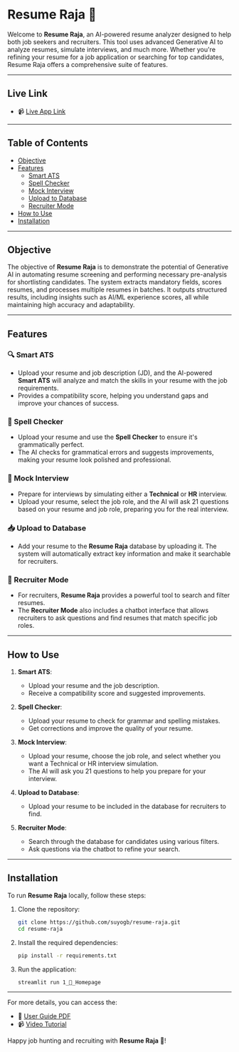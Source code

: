 
# Resume Raja 👑

Welcome to **Resume Raja**, an AI-powered resume analyzer designed to help both job seekers and recruiters. This tool uses advanced Generative AI to analyze resumes, simulate interviews, and much more. Whether you're refining your resume for a job application or searching for top candidates, Resume Raja offers a comprehensive suite of features.

---

## Live Link
- 📹 [Live App Link](https://resume-raja.streamlit.app/)


---

## Table of Contents
- [Objective](#objective)
- [Features](#features)
  - [Smart ATS](#smart-ats)
  - [Spell Checker](#spell-checker)
  - [Mock Interview](#mock-interview)
  - [Upload to Database](#upload-to-database)
  - [Recruiter Mode](#recruiter-mode)
- [How to Use](#how-to-use)
- [Installation](#installation)

---

## Objective
The objective of **Resume Raja** is to demonstrate the potential of Generative AI in automating resume screening and performing necessary pre-analysis for shortlisting candidates. The system extracts mandatory fields, scores resumes, and processes multiple resumes in batches. It outputs structured results, including insights such as AI/ML experience scores, all while maintaining high accuracy and adaptability.

---

## Features

### 🔍 Smart ATS
- Upload your resume and job description (JD), and the AI-powered **Smart ATS** will analyze and match the skills in your resume with the job requirements.
- Provides a compatibility score, helping you understand gaps and improve your chances of success.
  
### 📝 Spell Checker
- Upload your resume and use the **Spell Checker** to ensure it's grammatically perfect.
- The AI checks for grammatical errors and suggests improvements, making your resume look polished and professional.

### 🎤 Mock Interview
- Prepare for interviews by simulating either a **Technical** or **HR** interview.
- Upload your resume, select the job role, and the AI will ask 21 questions based on your resume and job role, preparing you for the real interview.

### 📥 Upload to Database
- Add your resume to the **Resume Raja** database by uploading it. The system will automatically extract key information and make it searchable for recruiters.

### 👥 Recruiter Mode
- For recruiters, **Resume Raja** provides a powerful tool to search and filter resumes.
- The **Recruiter Mode** also includes a chatbot interface that allows recruiters to ask questions and find resumes that match specific job roles.

---

## How to Use
1. **Smart ATS**:
   - Upload your resume and the job description.
   - Receive a compatibility score and suggested improvements.

2. **Spell Checker**:
   - Upload your resume to check for grammar and spelling mistakes.
   - Get corrections and improve the quality of your resume.

3. **Mock Interview**:
   - Upload your resume, choose the job role, and select whether you want a Technical or HR interview simulation.
   - The AI will ask you 21 questions to help you prepare for your interview.

4. **Upload to Database**:
   - Upload your resume to be included in the database for recruiters to find.

5. **Recruiter Mode**:
   - Search through the database for candidates using various filters.
   - Ask questions via the chatbot to refine your search.

---

## Installation

To run **Resume Raja** locally, follow these steps:

1. Clone the repository:
    ```bash
    git clone https://github.com/suyogb/resume-raja.git
    cd resume-raja
    ```

2. Install the required dependencies:
    ```bash
    pip install -r requirements.txt
    ```

3. Run the application:
    ```bash
    streamlit run 1_👑_Homepage
    ```

---

For more details, you can access the:
- 📄 [User Guide PDF](https://github.com/SuyogB/Resume-Raja/blob/main/User%20Manual.pdf)
- 📹 [Video Tutorial](#)

Happy job hunting and recruiting with **Resume Raja** 👑!

